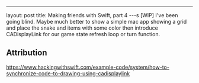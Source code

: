 ---
layout: post
title: Making friends with Swift, part 4
---s
[WIP]
I've been going blind. Maybe much better to show a simple mac app showing a grid and place the snake and items with some color then introduce CADisplayLink for our game state refresh loop or turn function.

## Attribution

https://www.hackingwithswift.com/example-code/system/how-to-synchronize-code-to-drawing-using-cadisplaylink